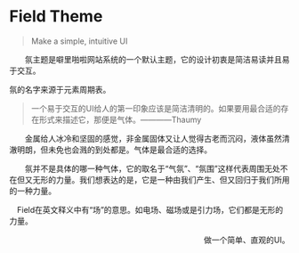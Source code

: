 # Field Theme

> Make a simple, intuitive UI

&emsp;&emsp;氛主题是噼里啪啦网站系统的一个默认主题，它的设计初衷是简洁易读并且易于交互。

氛的名字来源于元素周期表。

> 一个易于交互的UI给人的第一印象应该是简洁清明的。如果要用最合适的存在形式来描述它，那便是气体。————Thaumy

&emsp;&emsp;金属给人冰冷和坚固的感觉，非金属固体又让人觉得古老而沉闷，液体虽然清澈明朗，但未免也会溅的到处都是。气体是最合适的选择。

&emsp;&emsp;氛并不是具体的哪一种气体，它的取名于“气氛”、“氛围”这样代表周围无处不在但又无形的力量。我们想表达的是，它是一种由我们产生、但又回归于我们所用的一种力量。

&emsp;Field在英文释义中有“场”的意思。如电场、磁场或是引力场，它们都是无形的力量。

<div style="text-align:right">
做一个简单、直观的UI。
</div>